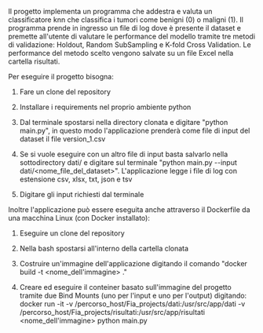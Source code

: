 
Il progetto implementa un programma che addestra e valuta un classificatore knn che classifica i tumori come benigni (0) o maligni (1). Il programma prende in ingresso un file di log dove è presente il dataset e premette all'utente di valutare le performance del modello tramite tre metodi di validazione: Holdout, Random SubSampling e K-fold Cross Validation. Le performance del metodo scelto vengono salvate su un file Excel nella cartella risultati.


Per eseguire il progetto bisogna:

1) Fare un clone del repository

2) Installare i requirements nel proprio ambiente python

3) Dal terminale spostarsi nella directory clonata e digitare "python main.py", in questo modo l'applicazione prenderà come file di input del dataset il file version_1.csv

4) Se si vuole eseguire con un altro file di input basta salvarlo nella sottodirectory dati/ e digitare sul terminale "python main.py --input dati/<nome_file_del_dataset>".
L'applicazione legge i file di log con estensione csv, xlsx, txt, json e tsv

5) Digitare gli input richiesti dal terminale


Inoltre l'applicazione può essere eseguita anche attraverso il Dockerfile da una macchina Linux (con Docker installato):

1) Eseguire un clone del repository

2) Nella bash spostarsi all'interno della cartella clonata

3) Costruire un'immagine dell'applicazione digitando il comando "docker build -t <nome_dell'immagine> ." 

4) Creare ed eseguire il conteiner basato sull'immagine del progetto tramite due Bind Mounts (uno per l'input e uno per l'output) digitando: docker run -it -v /percorso_host/Fia_projects/dati:/usr/src/app/dati -v /percorso_host/Fia_projects/risultati:/usr/src/app/risultati <nome_dell'immagine> python main.py

